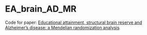 # EA_brain_AD_MR
Code for paper: [Educational attainment, structural brain reserve and Alzheimer’s disease: a Mendelian randomization analysis](https://academic.oup.com/brain/article/146/5/2059/6780317?login=true#403757328)
